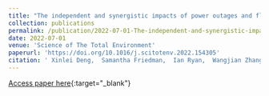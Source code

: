 ```yaml
---
title: "The independent and synergistic impacts of power outages and floods on hospital admissions for multiple diseases"
collection: publications
permalink: /publication/2022-07-01-The-independent-and-synergistic-impacts-of-power-outages-and-floods-on-hospital-admissions-for-multiple-diseases
date: 2022-07-01
venue: 'Science of The Total Environment'
paperurl: 'https://doi.org/10.1016/j.scitotenv.2022.154305'
citation: ' Xinlei Deng,  Samantha Friedman,  Ian Ryan,  Wangjian Zhang,  Guanghui Dong,  Havidan Rodriguez,  Fangqun Yu,  Wenzhong Huang,  Arshad Nair,  Gan Luo,  Shao Lin, &quot;The independent and synergistic impacts of power outages and floods on hospital admissions for multiple diseases.&quot; Science of The Total Environment, 2022.'
---
```

[Access paper here](https://doi.org/10.1016/j.scitotenv.2022.154305){:target="_blank"}
